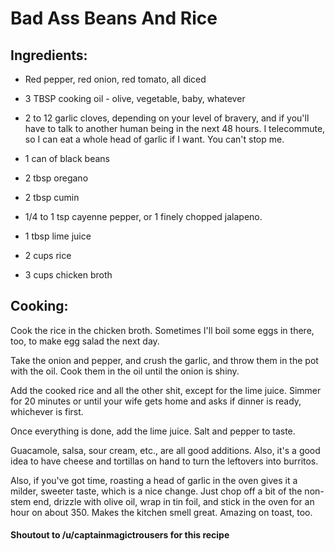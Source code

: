 # Bad Ass Beans And Rice

## Ingredients:

* Red pepper, red onion, red tomato, all diced

* 3 TBSP cooking oil - olive, vegetable, baby, whatever

* 2 to 12 garlic cloves, depending on your level of bravery, and if you'll have to talk to another human being in the next 48 hours. I telecommute, so I can eat a whole head of garlic if I want. You can't stop me.

* 1 can of black beans

* 2 tbsp oregano

* 2 tbsp cumin

* 1/4 to 1 tsp cayenne pepper, or 1 finely chopped jalapeno.

* 1 tbsp lime juice

* 2 cups rice

* 3 cups chicken broth

## Cooking:

Cook the rice in the chicken broth. Sometimes I'll boil some eggs in there, too, to make egg salad the next day.

Take the onion and pepper, and crush the garlic, and throw them in the pot with the oil. Cook them in the oil until the onion is shiny.

Add the cooked rice and all the other shit, except for the lime juice. Simmer for 20 minutes or until your wife gets home and asks if dinner is ready, whichever is first.

Once everything is done, add the lime juice. Salt and pepper to taste.

Guacamole, salsa, sour cream, etc., are all good additions. Also, it's a good idea to have cheese and tortillas on hand to turn the leftovers into burritos.

Also, if you've got time, roasting a head of garlic in the oven gives it a milder, sweeter taste, which is a nice change. Just chop off a bit of the non-stem end, drizzle with olive oil, wrap in tin foil, and stick in the oven for an hour on about 350. Makes the kitchen smell great. Amazing on toast, too.


#### Shoutout to /u/captainmagictrousers for this recipe
